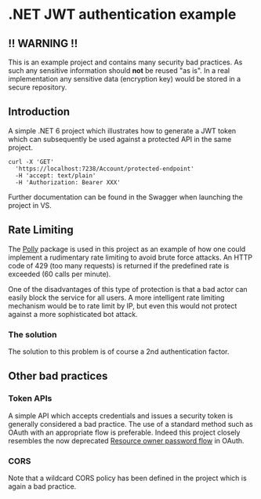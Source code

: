 ﻿# .NET JWT authentication example

## !! WARNING !!

This is an example project and contains many security bad practices. As such any sensitive 
information should **not** be reused "as is". In a real implementation any sensitive data (encryption key)
would be stored in a secure repository.

## Introduction

A simple .NET 6 project which illustrates how to generate a JWT token which can subsequently
be used against a protected API in the same project.

```
curl -X 'GET'
  'https://localhost:7238/Account/protected-endpoint'
  -H 'accept: text/plain'
  -H 'Authorization: Bearer XXX'
```

Further documentation can be found in the Swagger when launching the project in VS.

## Rate Limiting

The [Polly](https://github.com/App-vNext/Polly) package is used in this project as an
example of how one could implement a rudimentary rate limiting to avoid brute force
attacks. An HTTP code of 429 (too many requests) is returned if the predefined rate is
exceeded (60 calls per minute). 

One of the disadvantages of this type of protection is that a bad actor can 
easily block the service for all users. A more intelligent rate limiting mechanism would
be to rate limit by IP, but even this would not protect against a more sophisticated
bot attack.

### The solution

The solution to this problem is of course a 2nd authentication factor.

## Other bad practices

### Token APIs

A simple API which accepts credentials and issues a security token is generally considered a bad practice.
The use of a standard method such as OAuth with an appropriate flow is preferable. Indeed this project closely resembles
the now deprecated [Resource owner password flow](https://auth0.com/docs/get-started/authentication-and-authorization-flow/resource-owner-password-flow)
in OAuth. 

### CORS

Note that a wildcard CORS policy has been defined in the project which is again a bad practice.

